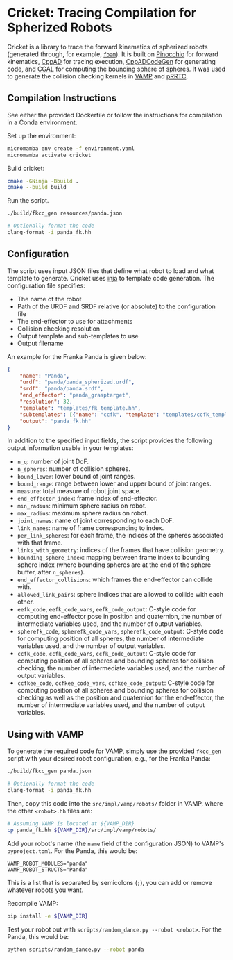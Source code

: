 # Cricket: Tracing Compilation for Spherized Robots

Cricket is a library to trace the forward kinematics of spherized robots (generated through, for example, [`foam`](github.com/CoMMALab/foam/)).
It is built on [Pinocchio](https://github.com/stack-of-tasks/pinocchio) for forward kinematics, [CppAD](https://github.com/coin-or/CppAD) for tracing execution, [CppADCodeGen](https://github.com/joaoleal/CppADCodeGen) for generating code, and [CGAL](https://www.cgal.org/) for computing the bounding sphere of spheres.
It was used to generate the collision checking kernels in [VAMP](https://github.com/kavrakiLab/vamp) and [pRRTC](https://github.com/CoMMALab/pRRTC).

## Compilation Instructions

See either the provided Dockerfile or follow the instructions for compilation in a Conda environment.

Set up the environment:
```bash
micromamba env create -f environment.yaml
micromamba activate cricket
```

Build cricket:
```bash
cmake -GNinja -Bbuild .
cmake --build build
```

Run the script.
```bash
./build/fkcc_gen resources/panda.json

# Optionally format the code
clang-format -i panda_fk.hh
```


## Configuration

The script uses input JSON files that define what robot to load and what template to generate.
Cricket uses [inja](https://github.com/pantor/inja) to template code generation.
The configuration file specifies:
- The name of the robot
- Path of the URDF and SRDF relative (or absolute) to the configuration file
- The end-effector to use for attachments
- Collision checking resolution
- Output template and sub-templates to use
- Output filename

An example for the Franka Panda is given below:
```json
{
    "name": "Panda",
    "urdf": "panda/panda_spherized.urdf",
    "srdf": "panda/panda.srdf",
    "end_effector": "panda_grasptarget",
    "resolution": 32,
    "template": "templates/fk_template.hh",
    "subtemplates": [{"name": "ccfk", "template": "templates/ccfk_template.hh"}],
    "output": "panda_fk.hh"
}
```

In addition to the specified input fields, the script provides the following output information usable in your templates:
- `n_q`: number of joint DoF.
- `n_spheres`: number of collision spheres.
- `bound_lower`: lower bound of joint ranges.
- `bound_range`: range between lower and upper bound of joint ranges.
- `measure`: total measure of robot joint space.
- `end_effector_index`: frame index of end-effector.
- `min_radius`: minimum sphere radius on robot.
- `max_radius`: maximum sphere radius on robot.
- `joint_names`: name of joint corresponding to each DoF.
- `link_names`: name of frame corresponding to index.
- `per_link_spheres`: for each frame, the indices of the spheres associated with that frame.
- `links_with_geometry`: indices of the frames that have collision geometry.
- `bounding_sphere_index`: mapping between frame index to bounding sphere index (where bounding spheres are at the end of the sphere buffer, after `n_spheres`).
- `end_effector_collisions`: which frames the end-effector can collide with.
- `allowed_link_pairs`: sphere indices that are allowed to collide with each other.
- `eefk_code`, `eefk_code_vars`, `eefk_code_output`: C-style code for computing end-effector pose in position and quaternion, the number of intermediate variables used, and the number of output variables.
- `spherefk_code`, `spherefk_code_vars`, `spherefk_code_output`: C-style code for computing position of all spheres, the number of intermediate variables used, and the number of output variables.
- `ccfk_code`, `ccfk_code_vars`, `ccfk_code_output`: C-style code for computing position of all spheres and bounding spheres for collision checking, the number of intermediate variables used, and the number of output variables.
- `ccfkee_code`, `ccfkee_code_vars`, `ccfkee_code_output`: C-style code for computing position of all spheres and bounding spheres for collision checking as well as the position and quaternion for the end-effector, the number of intermediate variables used, and the number of output variables.


## Using with VAMP

To generate the required code for VAMP, simply use the provided `fkcc_gen` script with your desired robot configuration, e.g., for the Franka Panda:
```bash
./build/fkcc_gen panda.json

# Optionally format the code
clang-format -i panda_fk.hh
```

Then, copy this code into the `src/impl/vamp/robots/` folder in VAMP, where the other `<robot>.hh` files are:
```bash
# Assuming VAMP is located at ${VAMP_DIR}
cp panda_fk.hh ${VAMP_DIR}/src/impl/vamp/robots/
```

Add your robot's name (the `name` field of the configuration JSON) to VAMP's `pyproject.toml`. For the Panda, this would be:
```
VAMP_ROBOT_MODULES="panda"
VAMP_ROBOT_STRUCTS="Panda"
```
This is a list that is separated by semicolons (`;`), you can add or remove whatever robots you want.

Recompile VAMP:
```bash
pip install -e ${VAMP_DIR}
```

Test your robot out with `scripts/random_dance.py --robot <robot>`. For the Panda, this would be:
```bash
python scripts/random_dance.py --robot panda
```
